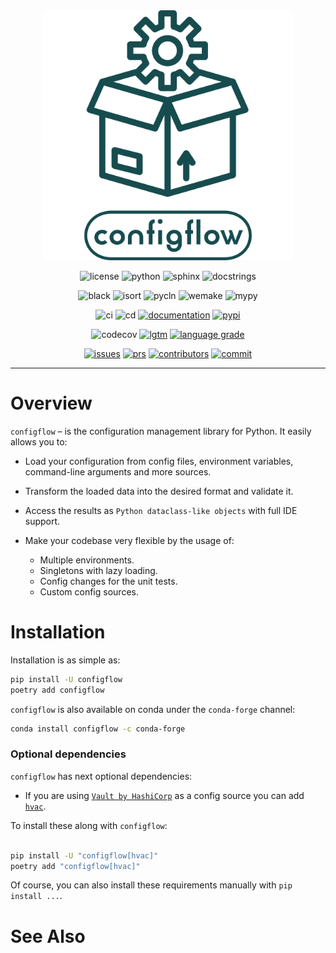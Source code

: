 <!--suppress HtmlDeprecatedAttribute -->

<div align="center">
    <a><img alt="logo" src="docs/_static/assets/logo.png" height=400></a>
</div>

<p align="center">
    <a><img alt="license" src="https://img.shields.io/badge/License-MIT-red"></a>
    <a><img alt="python" src="https://img.shields.io/badge/python-3.7%20%7C%203.8%20%7C%203.9-blue"></a>
    <a><img alt="sphinx" src="https://img.shields.io/badge/Made%20with-Sphinx-1f425f.svg"></a>
    <a><img alt="docstrings" src="https://img.shields.io/badge/docstrings-reStructuredText-gree.svg"></a>
</p>

<p align="center">
    <a><img alt="black" src="https://img.shields.io/badge/code%20style-black-000000.svg"></a>
    <a><img alt="isort" src="https://img.shields.io/badge/%20imports-isort-%231674b1?style=flat&labelColor=ef8336"></a>
    <a><img alt="pycln" src="https://img.shields.io/badge/%20imports-pycln-%231674b1?style=flat&labelColor=ef8336"></a>
    <a><img alt="wemake" src="https://img.shields.io/badge/style-wemake-000000.svg"></a>
    <a><img alt="mypy" src="https://img.shields.io/badge/mypy-checked-blue"></a>
</p>

<p align="center">
    <a><img alt="ci" src=https://github.com/volodymyrPivoshenko/configflow/actions/workflows/integration.yaml/badge.svg></a>
    <a><img alt="cd" src=https://github.com/volodymyrPivoshenko/configflow/actions/workflows/deployment.yaml/badge.svg></a>
    <a href="https://configflow.readthedocs.io/en/latest/?badge=latest"><img alt="documentation" src="https://readthedocs.org/projects/configflow/badge/?version=latest"/></a>
    <a href="https://badge.fury.io/py/configflow"><img alt="pypi" src="https://badge.fury.io/py/configflow.svg"></a>
</p>

<p align="center">
    <a><img alt="codecov" src="https://codecov.io/gh/volodymyrPivoshenko/configflow/branch/main/graph/badge.svg?token=yyck08xfTN"/></a>
    <a href="https://lgtm.com/projects/g/volodymyrPivoshenko/configflow/alerts/"><img alt="lgtm" src="https://img.shields.io/lgtm/alerts/g/volodymyrPivoshenko/configflow.svg?logo=lgtm&logoWidth=18"/></a>
    <a href="https://lgtm.com/projects/g/volodymyrPivoshenko/configflow/context:python"><img alt="language grade" src="https://img.shields.io/lgtm/grade/python/g/volodymyrPivoshenko/configflow.svg?logo=lgtm&logoWidth=18"/></a>
</p>

<p align="center">
    <a href="https://github.com/volodymyrPivoshenko/configflow/issues"><img alt="issues" src="https://img.shields.io/github/issues/volodymyrPivoshenko/configflow"></a>
    <a href="https://github.com/volodymyrPivoshenko/configflow/pulls"><img alt="prs" src="https://img.shields.io/github/issues-pr/volodymyrPivoshenko/configflow"></a>
    <a href="https://github.com/volodymyrPivoshenko/configflow/graphs/contributors"><img alt="contributors" src="https://img.shields.io/github/contributors/volodymyrPivoshenko/configflow"></a>
    <a href="https://github.com/volodymyrPivoshenko/configflow/commits/master"><img alt="commit" src="https://img.shields.io/github/last-commit/volodymyrPivoshenko/configflow.svg"></a>
</p>

<hr class="solid">

# Overview

`configflow` – is the configuration management library for Python. It easily allows you to:

- Load your configuration from config files, environment variables, command-line arguments and more
  sources.
- Transform the loaded data into the desired format and validate it.
- Access the results as `Python dataclass-like objects` with full IDE support.
- Make your codebase very flexible by the usage of:

    - Multiple environments.
    - Singletons with lazy loading.
    - Config changes for the unit tests.
    - Custom config sources.

# Installation

Installation is as simple as:

```bash
pip install -U configflow
poetry add configflow
```

`configflow` is also available on conda under the `conda-forge` channel:

```bash
conda install configflow -c conda-forge
```

### Optional dependencies

`configflow` has next optional dependencies:

- If you are using [`Vault by HashiCorp`](https://www.vaultproject.io/) as a config source you can add [`hvac`](https://pypi.org/project/hvac/).

To install these along with `configflow`:

```bash

pip install -U "configflow[hvac]"
poetry add "configflow[hvac]"
```

Of course, you can also install these requirements manually with `pip install ...`.

# See Also

